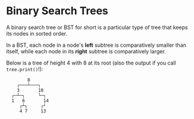 # Binary Search Trees

A binary search tree or BST for short is a particular type of tree that keeps its nodes in sorted order.

In a BST, each node in a node's **left** subtree is comparatively smaller than itself, while each node in its **right** subtree is comparatively larger.

Below is a tree of height 4 with 8 at its root (also the output if you call `tree.print()`!):

```
        8      
    ┌───┴───┐  
    3       10  
  ┌─┴─┐     └─┐
  1   6       14
     ┌┴┐     ┌┘
     4 7     13 
```